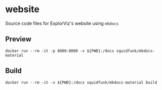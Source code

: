 # website
Source code files for ExplorViz's website using `mkdocs`

## Preview
`docker run --rm -it -p 8000:8000 -v ${PWD}:/docs squidfunk/mkdocs-material`

## Build
`docker run --rm -it -v ${PWD}:/docs squidfunk/mkdocs-material build`
